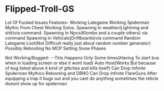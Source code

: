 # Flipped-Troll-GS
Lot Of Fucked Issues
Features-
Working Lategame
Working Spiderman Mythic From Chest
Working Solos.
Spawning In weather(Lightning and shit)via command.
Spawning In Npcs(Klombo and a couple others) via command
Spawning in Vehicals(Driftboards)via command
Random Lategame Loot(Not Difficult really just about random number generator)
Possibly Rebooting
No MCP
Setting Snow Phases


Not Working/Bugged-
--This Happens Only Some times(Having To start bus when in loading screen or else it wont load)
Auto Host(Works But because of bug listed above it kind of glitches and kills itself)
Can Drop Infinite Spiderman Mythics
Rebooting and DBNO
Can Drop Infinite FlareGuns
After equipping a trap it bugs out and you cant do anything
sometimes the reticle doesnt show up for spiderman

